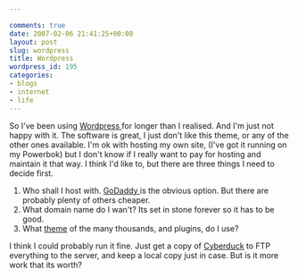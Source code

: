 ```yaml
---

comments: true
date: 2007-02-06 21:41:25+00:00
layout: post
slug: wordpress
title: Wordpress
wordpress_id: 195
categories:
- blogs
- internet
- life
---
```


So I've been using [Wordpress ](http://www.wordpress.com)for longer than I realised. And I'm just not happy with it. The software is great, I just don't like this theme, or any of the other ones available. I'm ok with hosting my own site, (I've got it running on my Powerbok) but I don't know if I really want to pay for hosting and maintain it that way.
I think I'd like to, but there are three things I need to decide first.




1. Who shall I host with. [GoDaddy ](http://www.godaddy.com)is the obvious option. But there are probably plenty of others cheaper.
2. What domain name do I wan't? Its set in stone forever so it has to be good.
3. What [theme](http://themes.wordpress.org) of the many thousands, and plugins, do I use?




I think I could probably run it fine. Just get a copy of [Cyberduck](http://cyberduck.ch) to FTP everything to the server, and keep a local copy just in case. But is it more work that its worth?
